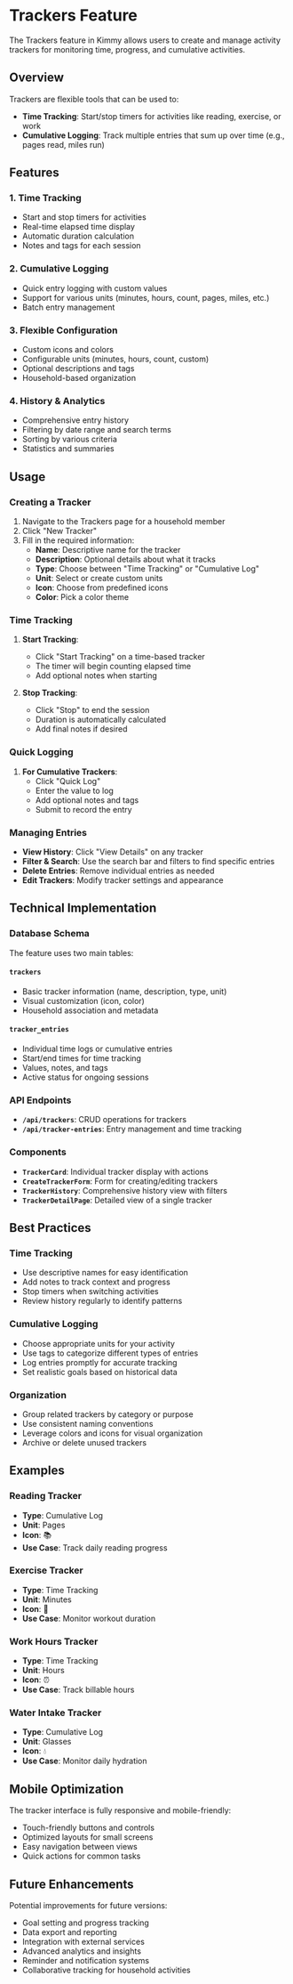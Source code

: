 # Trackers Feature

The Trackers feature in Kimmy allows users to create and manage activity trackers for monitoring time, progress, and cumulative activities.

## Overview

Trackers are flexible tools that can be used to:
- **Time Tracking**: Start/stop timers for activities like reading, exercise, or work
- **Cumulative Logging**: Track multiple entries that sum up over time (e.g., pages read, miles run)

## Features

### 1. Time Tracking
- Start and stop timers for activities
- Real-time elapsed time display
- Automatic duration calculation
- Notes and tags for each session

### 2. Cumulative Logging
- Quick entry logging with custom values
- Support for various units (minutes, hours, count, pages, miles, etc.)
- Batch entry management

### 3. Flexible Configuration
- Custom icons and colors
- Configurable units (minutes, hours, count, custom)
- Optional descriptions and tags
- Household-based organization

### 4. History & Analytics
- Comprehensive entry history
- Filtering by date range and search terms
- Sorting by various criteria
- Statistics and summaries

## Usage

### Creating a Tracker

1. Navigate to the Trackers page for a household member
2. Click "New Tracker"
3. Fill in the required information:
   - **Name**: Descriptive name for the tracker
   - **Description**: Optional details about what it tracks
   - **Type**: Choose between "Time Tracking" or "Cumulative Log"
   - **Unit**: Select or create custom units
   - **Icon**: Choose from predefined icons
   - **Color**: Pick a color theme

### Time Tracking

1. **Start Tracking**:
   - Click "Start Tracking" on a time-based tracker
   - The timer will begin counting elapsed time
   - Add optional notes when starting

2. **Stop Tracking**:
   - Click "Stop" to end the session
   - Duration is automatically calculated
   - Add final notes if desired

### Quick Logging

1. **For Cumulative Trackers**:
   - Click "Quick Log"
   - Enter the value to log
   - Add optional notes and tags
   - Submit to record the entry

### Managing Entries

- **View History**: Click "View Details" on any tracker
- **Filter & Search**: Use the search bar and filters to find specific entries
- **Delete Entries**: Remove individual entries as needed
- **Edit Trackers**: Modify tracker settings and appearance

## Technical Implementation

### Database Schema

The feature uses two main tables:

#### `trackers`
- Basic tracker information (name, description, type, unit)
- Visual customization (icon, color)
- Household association and metadata

#### `tracker_entries`
- Individual time logs or cumulative entries
- Start/end times for time tracking
- Values, notes, and tags
- Active status for ongoing sessions

### API Endpoints

- **`/api/trackers`**: CRUD operations for trackers
- **`/api/tracker-entries`**: Entry management and time tracking

### Components

- **`TrackerCard`**: Individual tracker display with actions
- **`CreateTrackerForm`**: Form for creating/editing trackers
- **`TrackerHistory`**: Comprehensive history view with filters
- **`TrackerDetailPage`**: Detailed view of a single tracker

## Best Practices

### Time Tracking
- Use descriptive names for easy identification
- Add notes to track context and progress
- Stop timers when switching activities
- Review history regularly to identify patterns

### Cumulative Logging
- Choose appropriate units for your activity
- Use tags to categorize different types of entries
- Log entries promptly for accurate tracking
- Set realistic goals based on historical data

### Organization
- Group related trackers by category or purpose
- Use consistent naming conventions
- Leverage colors and icons for visual organization
- Archive or delete unused trackers

## Examples

### Reading Tracker
- **Type**: Cumulative Log
- **Unit**: Pages
- **Icon**: 📚
- **Use Case**: Track daily reading progress

### Exercise Tracker
- **Type**: Time Tracking
- **Unit**: Minutes
- **Icon**: 💪
- **Use Case**: Monitor workout duration

### Work Hours Tracker
- **Type**: Time Tracking
- **Unit**: Hours
- **Icon**: ⏰
- **Use Case**: Track billable hours

### Water Intake Tracker
- **Type**: Cumulative Log
- **Unit**: Glasses
- **Icon**: 💧
- **Use Case**: Monitor daily hydration

## Mobile Optimization

The tracker interface is fully responsive and mobile-friendly:
- Touch-friendly buttons and controls
- Optimized layouts for small screens
- Easy navigation between views
- Quick actions for common tasks

## Future Enhancements

Potential improvements for future versions:
- Goal setting and progress tracking
- Data export and reporting
- Integration with external services
- Advanced analytics and insights
- Reminder and notification systems
- Collaborative tracking for household activities
